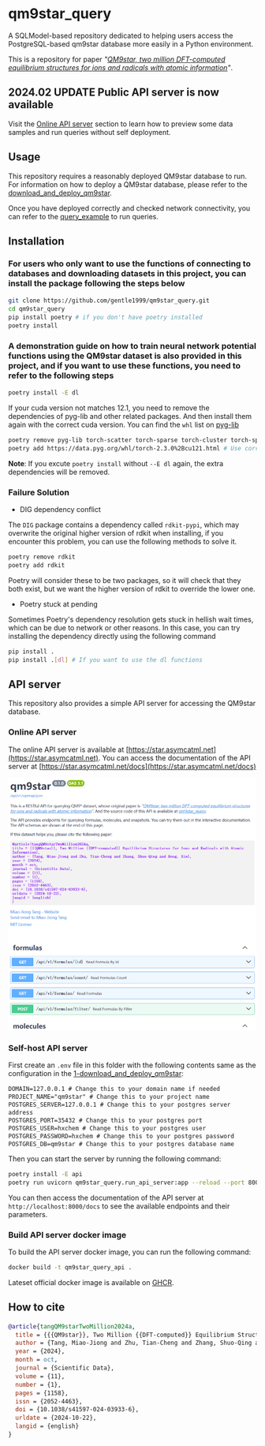 <!--
 * @Author: TMJ
 * @Date: 2024-04-29 09:59:49
 * @LastEditors: TMJ
 * @LastEditTime: 2025-02-04 13:32:16
 * @Description: 请填写简介
-->

# qm9star_query

A SQLModel-based repository dedicated to helping users access the PostgreSQL-based qm9star database more easily in a Python environment.

This is a repository for paper _"[QM9star, two million DFT-computed equilibrium structures for ions and radicals with atomic information](https://www.nature.com/articles/s41597-024-03933-6)"_.

## 2024.02 UPDATE Public API server is now available

Visit the [Online API server](#online-api-server) section to learn how to preview some data samples and run queries without self deployment.

## Usage

This repository requires a reasonably deployed QM9star database to run. For information on how to deploy a QM9star database, please refer to the [download_and_deploy_qm9star](tutorial/1-download_and_deploy_qm9star.md).

Once you have deployed correctly and checked network connectivity, you can refer to the [query_example](tutorial/2-query_example.ipynb) to run queries.

## Installation

### For users who only want to use the functions of connecting to databases and downloading datasets in this project, you can install the package following the steps below

```bash
git clone https://github.com/gentle1999/qm9star_query.git
cd qm9star_query
pip install poetry # if you don't have poetry installed
poetry install
```

### A demonstration guide on how to train neural network potential functions using the QM9star dataset is also provided in this project, and if you want to use these functions, you need to refer to the following steps

```bash
poetry install -E dl
```

If your cuda version not matches 12.1, you need to remove the dependencies of pyg-lib and other related packages. And then install them again with the correct cuda version. You can find the `whl` list on [pyg-lib](https://data.pyg.org/whl/index.html)

```bash
poetry remove pyg-lib torch-scatter torch-sparse torch-cluster torch-spline-conv torch-geometric
poetry add https://data.pyg.org/whl/torch-2.3.0%2Bcu121.html # Use correct cuda version
```

**Note**: If you excute `poetry install` without `--E dl` again, the extra dependencies will be removed.

### Failure Solution

- DIG dependency conflict

The `DIG` package contains a dependency called `rdkit-pypi`, which may overwrite the original higher version of rdkit when installing, if you encounter this problem, you can use the following methods to solve it.

```bash
poetry remove rdkit
poetry add rdkit
```

Poetry will consider these to be two packages, so it will check that they both exist, but we want the higher version of rdkit to override the lower one.

- Poetry stuck at pending

Sometimes Poetry's dependency resolution gets stuck in hellish wait times, which can be due to network or other reasons. In this case, you can try installing the dependency directly using the following command

```bash
pip install .
pip install .[dl] # If you want to use the dl functions
```

## API server

This repository also provides a simple API server for accessing the QM9star database.

### Online API server

The online API server is available at [https://star.asymcatml.net](https://star.asymcatml.net). You can access the documentation of the API server at [https://star.asymcatml.net/docs](https://star.asymcatml.net/docs)

![API server documentation](image/README/api_doc.png)

### Self-host API server

First create an `.env` file in this folder with the following contents same as the configuration in the [1-download_and_deploy_qm9star](tutorial/1-download_and_deploy_qm9star.md):

```env
DOMAIN=127.0.0.1 # Change this to your domain name if needed
PROJECT_NAME="qm9star" # Change this to your project name
POSTGRES_SERVER=127.0.0.1 # Change this to your postgres server address
POSTGRES_PORT=35432 # Change this to your postgres port
POSTGRES_USER=hxchem # Change this to your postgres user
POSTGRES_PASSWORD=hxchem # Change this to your postgres password
POSTGRES_DB=qm9star # Change this to your postgres database name
```

Then you can start the server by running the following command:

```bash
poetry install -E api
poetry run uvicorn qm9star_query.run_api_server:app --reload --port 8000 --host 0.0.0.0 # Change the port and host as needed
```

You can then access the documentation of the API server at `http://localhost:8000/docs` to see the available endpoints and their parameters.

### Build API server docker image

To build the API server docker image, you can run the following command:

```bash
docker build -t qm9star_query_api .
```

Lateset official docker image is available on [GHCR](https://github.com/users/gentle1999/packages/container/package/qm9star_api).

## How to cite

```bibtex
@article{tangQM9starTwoMillion2024a,
  title = {{{QM9star}}, Two Million {{DFT-computed}} Equilibrium Structures for Ions and Radicals with Atomic Information},
  author = {Tang, Miao-Jiong and Zhu, Tian-Cheng and Zhang, Shuo-Qing and Hong, Xin},
  year = {2024},
  month = oct,
  journal = {Scientific Data},
  volume = {11},
  number = {1},
  pages = {1158},
  issn = {2052-4463},
  doi = {10.1038/s41597-024-03933-6},
  urldate = {2024-10-22},
  langid = {english}
}
```
